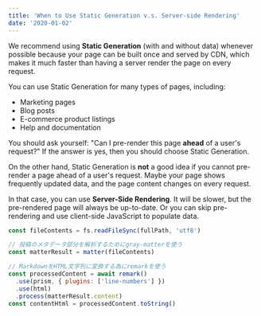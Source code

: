 ```yaml
---
title: 'When to Use Static Generation v.s. Server-side Rendering'
date: '2020-01-02'
---
```


We recommend using **Static Generation** (with and without data) whenever possible because your page can be built once and served by CDN, which makes it much faster than having a server render the page on every request.

You can use Static Generation for many types of pages, including:

- Marketing pages
- Blog posts
- E-commerce product listings
- Help and documentation

You should ask yourself: "Can I pre-render this page **ahead** of a user's request?" If the answer is yes, then you should choose Static Generation.

On the other hand, Static Generation is **not** a good idea if you cannot pre-render a page ahead of a user's request. Maybe your page shows frequently updated data, and the page content changes on every request.

In that case, you can use **Server-Side Rendering**. It will be slower, but the pre-rendered page will always be up-to-date. Or you can skip pre-rendering and use client-side JavaScript to populate data.

```js:hoge.js
const fileContents = fs.readFileSync(fullPath, 'utf8')

// 投稿のメタデータ部分を解析するためにgray-matterを使う
const matterResult = matter(fileContents)

// MarkdownをHTML文字列に変換する為にremarkを使う
const processedContent = await remark()
  .use(prism, { plugins: ['line-numbers'] })
  .use(html)
  .process(matterResult.content)
const contentHtml = processedContent.toString()
```
